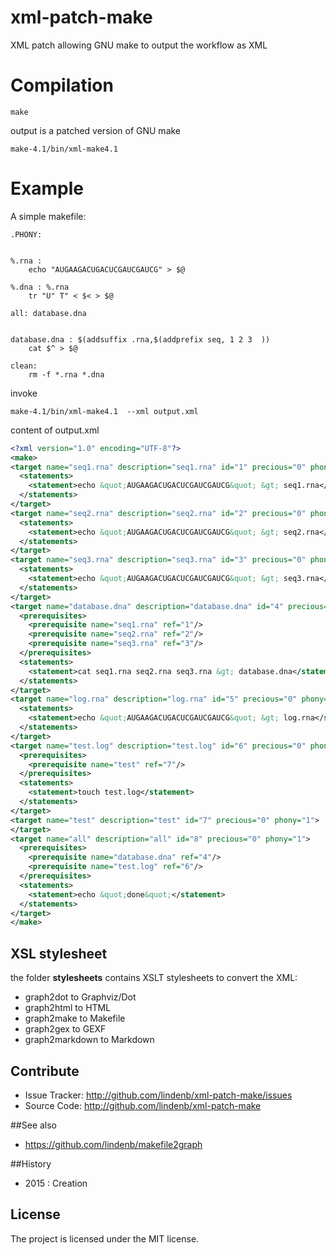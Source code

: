 # xml-patch-make
XML patch allowing GNU make to output the workflow as XML

# Compilation

```
make
```

output is a patched version of GNU make 

```
make-4.1/bin/xml-make4.1
```

# Example

A simple makefile:

```make
.PHONY:


%.rna : 
	echo "AUGAAGACUGACUCGAUCGAUCG" > $@

%.dna : %.rna
	tr "U" T" < $< > $@

all: database.dna


database.dna : $(addsuffix .rna,$(addprefix seq, 1 2 3  ))
	cat $^ > $@

clean:
	rm -f *.rna *.dna
```

invoke
 
```
make-4.1/bin/xml-make4.1  --xml output.xml
```

content of output.xml

```xml
<?xml version="1.0" encoding="UTF-8"?>
<make>
<target name="seq1.rna" description="seq1.rna" id="1" precious="0" phony="0">
  <statements>
    <statement>echo &quot;AUGAAGACUGACUCGAUCGAUCG&quot; &gt; seq1.rna</statement>
  </statements>
</target>
<target name="seq2.rna" description="seq2.rna" id="2" precious="0" phony="0">
  <statements>
    <statement>echo &quot;AUGAAGACUGACUCGAUCGAUCG&quot; &gt; seq2.rna</statement>
  </statements>
</target>
<target name="seq3.rna" description="seq3.rna" id="3" precious="0" phony="0">
  <statements>
    <statement>echo &quot;AUGAAGACUGACUCGAUCGAUCG&quot; &gt; seq3.rna</statement>
  </statements>
</target>
<target name="database.dna" description="database.dna" id="4" precious="0" phony="0">
  <prerequisites>
    <prerequisite name="seq1.rna" ref="1"/>
    <prerequisite name="seq2.rna" ref="2"/>
    <prerequisite name="seq3.rna" ref="3"/>
  </prerequisites>
  <statements>
    <statement>cat seq1.rna seq2.rna seq3.rna &gt; database.dna</statement>
  </statements>
</target>
<target name="log.rna" description="log.rna" id="5" precious="0" phony="0">
  <statements>
    <statement>echo &quot;AUGAAGACUGACUCGAUCGAUCG&quot; &gt; log.rna</statement>
  </statements>
</target>
<target name="test.log" description="test.log" id="6" precious="0" phony="0">
  <prerequisites>
    <prerequisite name="test" ref="7"/>
  </prerequisites>
  <statements>
    <statement>touch test.log</statement>
  </statements>
</target>
<target name="test" description="test" id="7" precious="0" phony="1">
</target>
<target name="all" description="all" id="8" precious="0" phony="1">
  <prerequisites>
    <prerequisite name="database.dna" ref="4"/>
    <prerequisite name="test.log" ref="6"/>
  </prerequisites>
  <statements>
    <statement>echo &quot;done&quot;</statement>
  </statements>
</target>
</make>
```

## XSL stylesheet

the folder **stylesheets** contains XSLT stylesheets to convert the XML:

*  graph2dot to Graphviz/Dot
*  graph2html to HTML
*  graph2make to Makefile
*  graph2gex  to GEXF
*  graph2markdown to Markdown

## Contribute

- Issue Tracker: http://github.com/lindenb/xml-patch-make/issues
- Source Code: http://github.com/lindenb/xml-patch-make

##See also

* https://github.com/lindenb/makefile2graph

##History

* 2015 : Creation

## License

The project is licensed under the MIT license.


